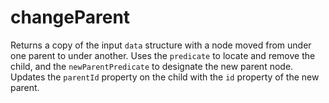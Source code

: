 # changeParent

Returns a copy of the input `data` structure with a node moved from under one parent to under another. Uses the `predicate` to locate and remove the child, and the `newParentPredicate` to designate the new parent node. Updates the `parentId` property on the child with the `id` property of the new parent.

```

```
